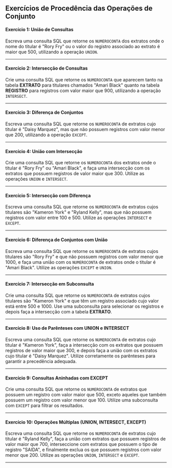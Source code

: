 ## Exercícios de Procedência das Operações de Conjunto

#### **Exercício 1: União de Consultas**
Escreva uma consulta SQL que retorne os `NUMEROCONTA` dos extratos onde o nome do titular é "Rory Fry" ou o valor do registro associado ao extrato é maior que 500, utilizando a operação `UNION`.

---

#### **Exercício 2: Intersecção de Consultas**
Crie uma consulta SQL que retorne os `NUMEROCONTA` que aparecem tanto na tabela **EXTRATO** para titulares chamados "Amari Black" quanto na tabela **REGISTRO** para registros com valor maior que 900, utilizando a operação `INTERSECT`.

---

#### **Exercício 3: Diferença de Conjuntos**
Escreva uma consulta SQL que retorne os `NUMEROCONTA` de extratos cujo titular é "Daisy Marquez", mas que não possuem registros com valor menor que 200, utilizando a operação `EXCEPT`.

---

#### **Exercício 4: União com Intersecção**
Crie uma consulta SQL que retorne os `NUMEROCONTA` dos extratos onde o titular é "Rory Fry" ou "Amari Black", e faça uma intersecção com os extratos que possuem registros de valor maior que 300. Utilize as operações `UNION` e `INTERSECT`.

---

#### **Exercício 5: Intersecção com Diferença**
Escreva uma consulta SQL que retorne os `NUMEROCONTA` de extratos cujos titulares são "Kameron York" e "Ryland Kelly", mas que não possuem registros com valor entre 100 e 500. Utilize as operações `INTERSECT` e `EXCEPT`.

---

#### **Exercício 6: Diferença de Conjuntos com União**
Escreva uma consulta SQL que retorne os `NUMEROCONTA` de extratos cujos titulares são "Rory Fry" e que não possuem registros com valor menor que 1000, e faça uma união com os `NUMEROCONTA` de extratos onde o titular é "Amari Black". Utilize as operações `EXCEPT` e `UNION`.

---

#### **Exercício 7: Intersecção em Subconsulta**
Crie uma consulta SQL que retorne os `NUMEROCONTA` de extratos cujos titulares são "Kameron York" e que têm um registro associado cujo valor está entre 500 e 1000. Use uma subconsulta para selecionar os registros e depois faça a intersecção com a tabela **EXTRATO**.

---

#### **Exercício 8: Uso de Parênteses com UNION e INTERSECT**
Escreva uma consulta SQL que retorne os `NUMEROCONTA` de extratos cujo titular é "Kameron York", faça a intersecção com os extratos que possuem registros de valor maior que 300, e depois faça a união com os extratos cujo titular é "Daisy Marquez". Utilize corretamente os parênteses para garantir a precedência adequada.

---

#### **Exercício 9: Consultas Aninhadas com EXCEPT**
Crie uma consulta SQL que retorne os `NUMEROCONTA` de extratos que possuem um registro com valor maior que 500, exceto aqueles que também possuem um registro com valor menor que 100. Utilize uma subconsulta com `EXCEPT` para filtrar os resultados.

---

#### **Exercício 10: Operações Múltiplas (UNION, INTERSECT, EXCEPT)**
Escreva uma consulta SQL que retorne os `NUMEROCONTA` de extratos cujo titular é "Ryland Kelly", faça a união com extratos que possuem registros de valor maior que 700, interseccione com extratos que possuem o tipo de registro "SAIDA", e finalmente exclua os que possuem registros com valor menor que 200. Utilize as operações `UNION`, `INTERSECT` e `EXCEPT`.

---